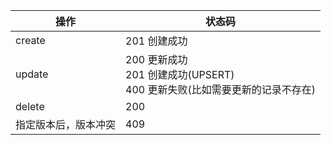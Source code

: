 |  操作     |状态码          |
|-------|-------------------|
|create|201 创建成功|
|update|200 更新成功 <br> 201 创建成功(UPSERT) <br> 400  更新失败(比如需要更新的记录不存在)|
|delete|200|
|指定版本后，版本冲突|409|